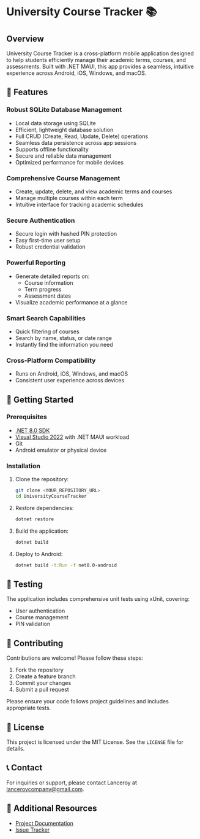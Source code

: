 # University Course Tracker 📚

## Overview

University Course Tracker is a cross-platform mobile application designed to help students efficiently manage their academic terms, courses, and assessments. Built with .NET MAUI, this app provides a seamless, intuitive experience across Android, iOS, Windows, and macOS.

## 🌟 Features

### Robust SQLite Database Management
- Local data storage using SQLite
- Efficient, lightweight database solution
- Full CRUD (Create, Read, Update, Delete) operations
- Seamless data persistence across app sessions
- Supports offline functionality
- Secure and reliable data management
- Optimized performance for mobile devices

### Comprehensive Course Management
- Create, update, delete, and view academic terms and courses
- Manage multiple courses within each term
- Intuitive interface for tracking academic schedules

### Secure Authentication
- Secure login with hashed PIN protection
- Easy first-time user setup
- Robust credential validation

### Powerful Reporting
- Generate detailed reports on:
  - Course information
  - Term progress
  - Assessment dates
- Visualize academic performance at a glance

### Smart Search Capabilities
- Quick filtering of courses
- Search by name, status, or date range
- Instantly find the information you need

### Cross-Platform Compatibility
- Runs on Android, iOS, Windows, and macOS
- Consistent user experience across devices

## 🚀 Getting Started

### Prerequisites
- [.NET 8.0 SDK](https://dotnet.microsoft.com/download)
- [Visual Studio 2022](https://visualstudio.microsoft.com/vs/) with .NET MAUI workload
- Git
- Android emulator or physical device

### Installation

1. Clone the repository:
   ```bash
   git clone <YOUR_REPOSITORY_URL>
   cd UniversityCourseTracker
   ```

2. Restore dependencies:
   ```bash
   dotnet restore
   ```

3. Build the application:
   ```bash
   dotnet build
   ```

4. Deploy to Android:
   ```bash
   dotnet build -t:Run -f net8.0-android
   ```

## 🧪 Testing

The application includes comprehensive unit tests using xUnit, covering:
- User authentication
- Course management
- PIN validation

## 🤝 Contributing

Contributions are welcome! Please follow these steps:
1. Fork the repository
2. Create a feature branch
3. Commit your changes
4. Submit a pull request

Please ensure your code follows project guidelines and includes appropriate tests.

## 📄 License

This project is licensed under the MIT License. See the `LICENSE` file for details.

## 📞 Contact

For inquiries or support, please contact Lanceroy at lanceroycompany@gmail.com.

## 🔗 Additional Resources
- [Project Documentation](link-to-docs)
- [Issue Tracker](link-to-issues)
